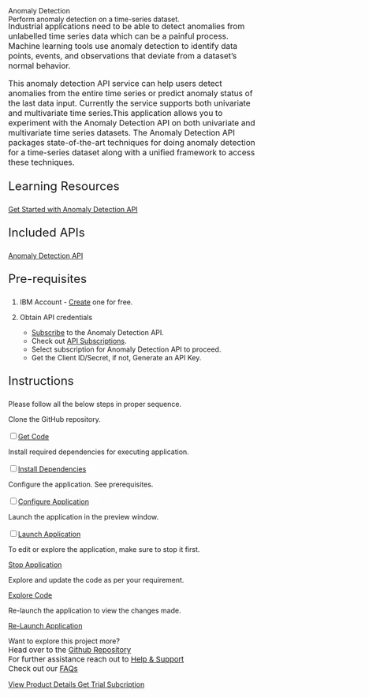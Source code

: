 <html>
<head>
    <meta name="viewport" content="width=device-width, initial-scale=1">
    <link rel="stylesheet" href="https://raw.githubusercontent.com/IBM/Developer-Playground/development/didact/style.css">
</head>
<body>
    <div style="margin-top:2rem"></div>
    <div class="header">
        <div class="right-content">
            <div class="apptitle">
                Anomaly Detection
            </div>
            <div class="subheading">
                Perform anomaly detection on a time-series dataset.
            </div>
        </div>
    </div>
    <div class="section" style="font-size:16px; margin-top:-1.25rem">
        <p>Industrial applications need to be able to detect anomalies from unlabelled time series data which can be a
            painful process. Machine learning tools use anomaly detection to identify data points, events, and
            observations
            that deviate from a dataset’s normal behavior.</p>
        <p>This anomaly detection API service can help users detect anomalies from the entire time series or predict
            anomaly
            status of the last data input. Currently the service supports both univariate and multivariate time
            series.This
            application allows you to experiment with the Anomaly Detection API on both univariate and multivariate time
            series datasets. The Anomaly Detection API packages state-of-the-art techniques for doing anomaly detection
            for a
            time-series dataset along with a unified framework to access these techniques.</p>
    </div>
    <div class="section">
        <p style="font-size:24px">Learning Resources</p>
        <div>
            <a href="https://developer.ibm.com/learningpaths/get-started-anomaly-detection-api/">Get Started with
                Anomaly
                Detection API</a></br>
        </div>
    </div>
    <div class="section">
        <p style="font-size:24px">Included APIs</p>
        <div>
            <p><a href="https://developer.ibm.com/apis/catalog/ai4industry--anomaly-detection-product/Introduction">Anomaly
                    Detection API</a></p>
        </div>
    </div>
    <div class="section">
        <p style="font-size:24px">Pre-requisites</p>
        <div>
            <ol>
                <li>
                    <p>IBM Account - <a
                            href="https://ibm.com/registration?cm_sp=ibmdev--developer-sandbox--cloudreg">Create</a>
                        one for free.</p>
                </li>
                <li>Obtain API credentials </li>
                <ul>
                    <li><a href="https://www.ibm.com/account/reg/us-en/signup?formid=urx-51009">Subscribe</a> to the
                        Anomaly
                        Detection API.</li>
                    <li>Check out <a href="https://developer.ibm.com/profile/myapis"> API Subscriptions</a>.</li>
                    <li>Select subscription for Anomaly Detection API to proceed.</li>
                    <li>Get the Client ID/Secret, if not, Generate an API Key.</li>
                </ul>
            </ol>
        </div>
    </div>
    <div class="section">
        <p style="font-size:24px">Instructions</p>
        <p>Please follow all the below steps in proper sequence.</p>
    </div>
    <div class="timeline-container">
        <div class="timeline step git-clone">
            <div class="content">
                <p>Clone the GitHub repository.</p>
            </div>
            <input type="checkbox"><a id="step" class="button is-dark is-medium" title="Get the Code"
                href="didact://?commandId=extension.sendToTerminal&text=AnomalyDetection%7Cclone%7Canomaly|git%20clone%20-b%20anomaly%20https://github.com/IBM/Developer-Playground.git%20${CHE_PROJECTS_ROOT}/anomaly"
                target="_blank"><span>Get Code</span></a>
            <span class="dot"><svg fill="white" id="icon" xmlns="http://www.w3.org/2000/svg" width="18" height="18"
                    viewBox="0 0 32 32">
                    <defs>
                        <style>
                            .cls-1 {
                                fill: none;
                            }
                        </style>
                    </defs>
                    <polygon points="14 21.414 9 16.413 10.413 15 14 18.586 21.585 11 23 12.415 14 21.414" />
                    <path d="M16,2A14,14,0,1,0,30,16,14,14,0,0,0,16,2Zm0,26A12,12,0,1,1,28,16,12,12,0,0,1,16,28Z" />
                    <rect id="_Transparent_Rectangle_" data-name="&lt;Transparent Rectangle&gt;" class="cls-1"
                        width="32" height="32" />
                </svg></span>
        </div>
        <div class="timeline step install-dependencies">
            <div class="content">
                <p>Install required dependencies for executing application.</p>
            </div>
            <input type="checkbox"><a id="step" class="button is-dark is-medium" title="Build the Application"
                href="didact://?commandId=extension.sendToTerminal&text=AnomalyDetection%7Cbuild%7Canomaly|cd%20${CHE_PROJECTS_ROOT}/anomaly%20%26%26%20npm%20install%20--production"
                target="_blank"><span>Install Dependencies</span></a>
            <span class="dot"><svg fill="white" id="icon" xmlns="http://www.w3.org/2000/svg" width="18" height="18"
                    viewBox="0 0 32 32">
                    <defs>
                        <style>
                            .cls-1 {
                                fill: none;
                            }
                        </style>
                    </defs>
                    <polygon points="14 21.414 9 16.413 10.413 15 14 18.586 21.585 11 23 12.415 14 21.414" />
                    <path d="M16,2A14,14,0,1,0,30,16,14,14,0,0,0,16,2Zm0,26A12,12,0,1,1,28,16,12,12,0,0,1,16,28Z" />
                    <rect id="_Transparent_Rectangle_" data-name="&lt;Transparent Rectangle&gt;" class="cls-1"
                        width="32" height="32" />
                </svg></span>
        </div>
        <div class="timeline step configure-application">
            <div class="content">
                <p>Configure the application. See prerequisites.</p>
            </div>
            <input type="checkbox"><a id="step" class="button is-dark is-medium" title="Open the File"
                href="didact://?commandId=extension.openFile&text=AnomalyDetection%7Cconfigure-application%7C${CHE_PROJECTS_ROOT}/anomaly/.env"
                target="_blank"><span>Configure Application</span></a>
            <span class="dot"><svg fill="white" id="icon" xmlns="http://www.w3.org/2000/svg" width="18" height="18"
                    viewBox="0 0 32 32">
                    <defs>
                        <style>
                            .cls-1 {
                                fill: none;
                            }
                        </style>
                    </defs>
                    <polygon points="14 21.414 9 16.413 10.413 15 14 18.586 21.585 11 23 12.415 14 21.414" />
                    <path d="M16,2A14,14,0,1,0,30,16,14,14,0,0,0,16,2Zm0,26A12,12,0,1,1,28,16,12,12,0,0,1,16,28Z" />
                    <rect id="_Transparent_Rectangle_" data-name="&lt;Transparent Rectangle&gt;" class="cls-1"
                        width="32" height="32" />
                </svg></span>
        </div>
        <div class="timeline step launch-application">
            <div class="content">
                <p>Launch the application in the preview window.</p>
            </div>
            <input type="checkbox"><a id="step" class="button is-dark is-medium" title="Launch the Application"
                href="didact://?commandId=extension.sendToTerminal&text=AnomalyDetection%7Claunch%7Canomaly|cd%20${CHE_PROJECTS_ROOT}/anomaly/%20%26%26%20npm%20run%20server"
                target="_blank"><span>Launch Application</span></a>
            <span class="dot"><svg fill="white" id="icon" xmlns="http://www.w3.org/2000/svg" width="18" height="18"
                    viewBox="0 0 32 32">
                    <defs>
                        <style>
                            .cls-1 {
                                fill: none;
                            }
                        </style>
                    </defs>
                    <polygon points="14 21.414 9 16.413 10.413 15 14 18.586 21.585 11 23 12.415 14 21.414" />
                    <path d="M16,2A14,14,0,1,0,30,16,14,14,0,0,0,16,2Zm0,26A12,12,0,1,1,28,16,12,12,0,0,1,16,28Z" />
                    <rect id="_Transparent_Rectangle_" data-name="&lt;Transparent Rectangle&gt;" class="cls-1"
                        width="32" height="32" />
                </svg></span>
        </div>
    </div>
        <div class="footer">
            <div class="footer-cta">
            <div class="footer-step stop-application" style="background:transparent">
                <p>To edit or explore the application, make sure to stop it first.</p>
                <a class="button is-dark is-medium" title="Stop Application"
                    href="didact://?commandId=vscode.didact.sendNamedTerminalCtrlC&text=anomaly">Stop Application</a>
            </div>
             <div class="footer-step explore-application" style="background:transparent">
                <p class="afterbutton">Explore and update the code as per your requirement.</p>
                <a class="button is-dark is-medium" title="Explore the Code"
                    href="didact://?commandId=extension.openFile&text=AnomalyDetection%7Cexplore-code%7C${CHE_PROJECTS_ROOT}/anomaly/src/App.js">Explore
                    Code</a>
            </div>
             <div class="footer-step re-launch-application" style="background:transparent">
                <p class="afterbutton ">Re-launch the application to view the changes made.</p>
                <a class="button is-dark is-medium" title="Re-Launch the Application"
                    href="didact://?commandId=extension.sendToTerminal&text=AnomalyDetection%7Cre-launch%7Canomaly|cd%20${CHE_PROJECTS_ROOT}/anomaly%20%26%26%20npm%20install%20--only=dev%20%26%26%20rm%20-rf%20build%20%26%26%20npm%20run%20build%20%26%26%20npm%20run%20server">Re-Launch
                    Application</a>
            </div>
            </div>
            <div class="image-div">
                <p class="image-content">Want to explore this project more?
                    <span style="font-size:15px;margin-top:0px;display:block;">Head over to the <a
                            href="https://github.com/IBM/Developer-Playground/tree/anomaly" target="_blank">Github
                            Repository</a></span>
                    <span style="font-size:15px;margin-top:0px;display:block;">For further assistance reach out to <a
                            href="https://github.com/IBM/Technology-Sandbox-Support/issues/new/choose" target="_blank">
                            Help &
                            Support</a></span>
                    <span style="font-size:15px;margin-top:0px;display:block;">Check out our <a
                            href="https://ibm.github.io/Technology-Sandbox-Support/" target="_blank">FAQs</a></span>
                </p>
                <div class="image-btn">
                    <a class="image-link"
                        href="didact://?commandId=extension.openURL&text=anomaly%7Cview-product-details%7Chttps://www.ibm.com/products"
                        target="_blank">
                        View Product Details
                        <span>
                            <svg style="position: absolute; right: 10px;" fill="#ffffff" focusable="false"
                                preserveAspectRatio="xMidYMid meet" xmlns="http://www.w3.org/2000/  svg" width="25"
                                height="25" viewBox="0 0 32 32" aria-hidden="true">
                                <path d="M18 6L16.6 7.4 24.1 15 3 15 3 17 24.1 17 16.6 24.6 18 26 28 16z"></path>
                                <title>Arrow right</title>
                            </svg>
                        </span>
                    </a>
                    <a class="image-link"
                        href="didact://?commandId=extension.openURL&text=anomaly%7Cget-trial-subscription%7Chttps://www.ibm.com/account/reg/us-en/signup?formid=urx-51009"
                        target="_blank">
                        Get Trial Subcription
                        <span>
                            <svg style="position: absolute; right: 10px;" fill="#ffffff" focusable="false"
                                preserveAspectRatio="xMidYMid meet" xmlns="http://www.w3.org/2000/  svg" width="25"
                                height="25" viewBox="0 0 32 32" aria-hidden="true">
                                <path d="M18 6L16.6 7.4 24.1 15 3 15 3 17 24.1 17 16.6 24.6 18 26 28 16z"></path>
                                <title>Arrow right</title>
                            </svg>
                        </span>
                    </a>
                    <a class="image-link no-hover"></a>
                </div>
            </div>
        </div>
</body>
<script src="https://raw.githubusercontent.com/IBM/Developer-Playground/development/didact/progressive.js"></script>
</html>